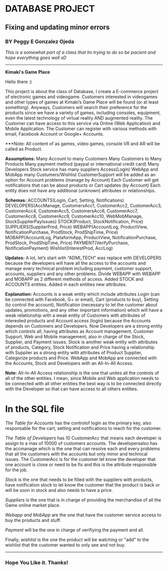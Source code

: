 # DATABASE PROJECT

## Fixing and updating minor errors

### BY Peggy E Gonzalez Ojeda

_This is a somewhat part of a class that Im trying to do so be pacient and hope everything goes well xD_

**********************************************************************

**Kimaki's Game Place**

Hello there :)

This project is about the class of Database, I create a E-commerce project of electronic games and videogame. Customers interested in videogames and other types of games at Kimaki’s Game Place will be found (or at least something). Anyways, Customers will search their preference for the products since we have a variety of games, including consoles, equipment, even the latest technology of virtual reality AND augmented reality. The Customer can have access to this service via Online (Web Application) and Mobile Application. The Customer can register with various methods with email, Facebook Account or Google+ Accounts. 

***Note: All content of as games, video games, console VR and AR will be called as Product.

**Assumptions:**
Many Account to many Customers
Many Customers to Many Products
Many payment method (paypal or international credit card)
Many Developers 
Stock service has many suppliers
Access(Login) WebApp and MobApp many Custumers/Wishlist
CustomerSupport will be added as an option for Account problems (manage by Account)
Each Customer will get notifications that can be about products or Cart updates (by Account)
Each entity does not have any additional (unknown) attributes or relationships.

**Schemas:** 
ACCOUNTS(Login, Cart, Setting, Notifications)
DEVELOPERS(AccManage, CustomersAcc1, CustomerAcc2, CustomerAcc3, CustomerAcc4, CustomerAcc5, CustomersAcc6, CustomerAcc7, CustomerAcc8, CustomerAcc9, CustomerAcc10, WebMobManage, StockSupplierPayIssues)
STOCK(Product, StockNotification, Price)
SUPPLIERS(SupplierProd, Price)
WEBAPP(AccountLog, ProductView, NotificationPurchase, ProdStock, ProdShipTime, Price) 
MOBAPP(AccountLog, PlataformApp, ProductView, NotificationPurchase, ProdStock, ProdShipTime, Price)
PAYMENT(VerifyPurchase, NotificationPayment)
Wishlist(InterestProd, AccLog) 

**Updates:**
A lot, let’s start with “ADMI_TECH” was replace with DEVELOPERS because the developers will have all the access to the accounts and manage every technical problem including payment, customer support, accounts, suppliers and any other problems.
Divide WEBAPP with WEBAPP and MOBAPP as 2 different methods of access.
Added STOCK and ACCOUNTS entities.
Added in each entities new attributes.

**Explanation:**
Accounts is a weak entity which include attributes Login (can be connected with Facebook, G+ or email), Cart (products to buy), Setting (to control the account), Notification (necessary to let the customer about updates, promotions, and any other important information) which will have a weak relationship with a weak entity of Customers with attributes of interested products and Account access (login) because the Accounts depends on Customers and Developers. Now Developers are a strong entity which controls all, having attributes as Account management, Customer Support, Web and Mobile management, also in charge of the Stock, Supplier, and Payment issues. Stock is another weak entity with attributes of products, Category, Stock Notification and Price having a relationship with Supplier as a strong entity with attributes of Product Supplier, Categorize products and Price. WebApp and MobApp are connected with the Accounts, Stock and Developers with an All-In-All Access. 

**Note:** All-In-All Access relationship is the one that unites all the controls of all of the other entities. I mean, since Mobile and Web application needs to be connected with all other entities the best way is to be connected directly with the Developer so that can have access to all others entities.




# In the SQL file

_The Table for Accounts_ has the controlof login as the primary key, also responsable for the cart, setting and notifications to reach for the customer.

_The Table of Developers_ has 10 CustomerAcc that means each developer is assign to a max of 10000 of customers accounts. The developersalso has the accmanage which is the one that can resolve each and every problems that all the customers with the accounts but only minor and technical issues. 
The CustomerAcc is for the customer let know the developer that one account is close or need to be fix and this is the attribute responsible for the job.

_Stock_ is the one that needs to be filled with the suppliers with products, have notification stock to let know the customer that the product is back or will be soon in stock and also needs to have a price.

_Suppliers_ is the one that is in charge of providing the merchandise of all the Game online market place. 

_Webapp and MobApp_ are the one that have the customer service access to buy the products and stuff. 

_Payment_ will be the one in charge of verifiying the payment and all.

Finally, _wishlist_ is the one the product will be watching or "add" to the wishlist that the customer wanted to only see and not buy.


************************************************************

### Hope You Like it. Thanks! 



